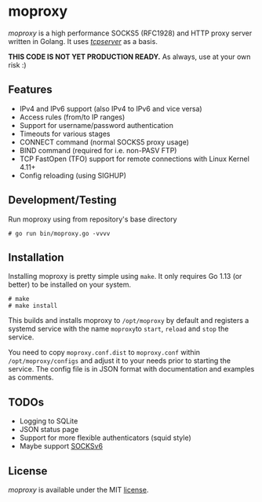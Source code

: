 # moproxy

*moproxy* is a high performance SOCKS5 (RFC1928) and HTTP proxy server written in Golang.
It uses *[tcpserver](https://github.com/maurice2k/tcpserver)* as a basis.


**THIS CODE IS NOT YET PRODUCTION READY.** As always, use at your own risk :) 

## Features
* IPv4 and IPv6 support (also IPv4 to IPv6 and vice versa)
* Access rules (from/to IP ranges)
* Support for username/password authentication
* Timeouts for various stages
* CONNECT command (normal SOCKS5 proxy usage)
* BIND command (required for i.e. non-PASV FTP)
* TCP FastOpen (TFO) support for remote connections with Linux Kernel 4.11+
* Config reloading (using SIGHUP)


## Development/Testing

Run moproxy using from repository's base directory
```
# go run bin/moproxy.go -vvvv
```

## Installation

Installing moproxy is pretty simple using `make`. It only requires Go 1.13 (or better) to be installed on your system. 
```
# make
# make install
```

This builds and installs moproxy to `/opt/moproxy` by default and registers a systemd service with the name `moproxy`to `start`, `reload` and `stop` the service.

You need to copy `moproxy.conf.dist` to `moproxy.conf` within `/opt/moproxy/configs` and adjust it to your needs prior to starting the service.
The config file is in JSON format with documentation and examples as comments.



## TODOs
* Logging to SQLite
* JSON status page
* Support for more flexible authenticators (squid style)
* Maybe support [SOCKSv6](https://tools.ietf.org/html/draft-olteanu-intarea-socks-6-11)


## License
*moproxy* is available under the MIT [license](LICENSE).
